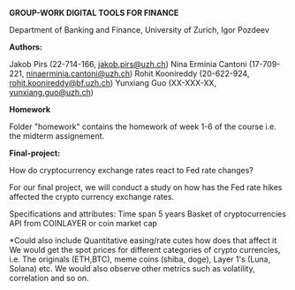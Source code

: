 **GROUP-WORK DIGITAL TOOLS FOR FINANCE**

Department of Banking and Finance, University of Zurich, Igor Pozdeev


**Authors:** 

Jakob Pirs (22-714-166, jakob.pirs@uzh.ch)
Nina Erminia Cantoni (17-709-221, ninaerminia.cantoni@uzh.ch)
Rohit Koonireddy (20-622-924, rohit.koonireddy@bf.uzh.ch)
Yunxiang Guo (XX-XXX-XX, yunxiang.guo@uzh.ch)


**Homework**

Folder "homework" contains the homework of week 1-6 of the course i.e. the midterm assignement.


**Final-project:** 

How do cryptocurrency exchange rates react to Fed rate changes?

For our final project, we will conduct a study on how has the Fed rate hikes affected the crypto currency exchange rates.

Specifications and attributes:
Time span 5 years
Basket of cryptocurrencies
API from COINLAYER or coin market cap 


*Could also include Quantitative easing/rate cutes how does that affect it
We would get the spot prices for different categories of crypto currencies, i.e. The originals (ETH,BTC), meme coins (shiba, doge), Layer 1's (Luna, Solana) etc. We would also observe other metrics such as volatility, correlation and so on.
